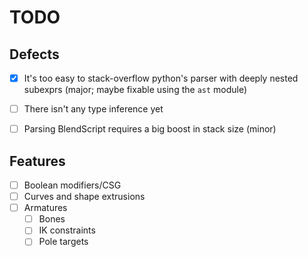 # TODO
## Defects
+ [x] It's too easy to stack-overflow python's parser with deeply nested
      subexprs (major; maybe fixable using the `ast` module)
+ [ ] There isn't any type inference yet
+ [ ] Parsing BlendScript requires a big boost in stack size (minor)


## Features
+ [ ] Boolean modifiers/CSG
+ [ ] Curves and shape extrusions
+ [ ] Armatures
  + [ ] Bones
  + [ ] IK constraints
  + [ ] Pole targets

